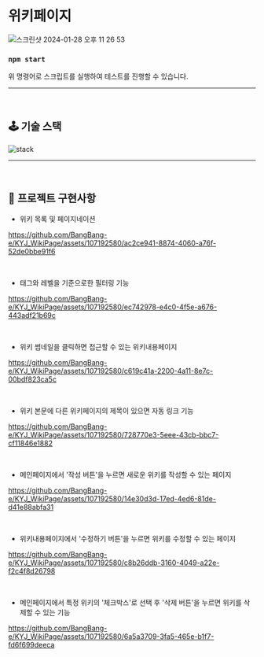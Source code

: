 # 위키페이지

![스크린샷 2024-01-28 오후 11 26 53](https://github.com/BangBang-e/KYJ_WikiPage/assets/107192580/27349630-1216-42b1-9d53-fa3ecc7b4ec0)

### `npm start`

위 명령어로 스크립트를 실행하여 테스트를 진행할 수 있습니다.

------

<br/>

## 🕹️ 기술 스택

![stack](https://github.com/BangBang-e/KYJ_WikiPage/assets/107192580/cee0b0b3-9d9f-49f0-a4a9-4002532909cf)

------

<br/>

## 🚀 프로젝트 구현사항

- 위키 목록 및 페이지네이션

https://github.com/BangBang-e/KYJ_WikiPage/assets/107192580/ac2ce941-8874-4060-a76f-52de0bbe91f6

<br/>

- 태그와 레벨을 기준으로한 필터링 기능

https://github.com/BangBang-e/KYJ_WikiPage/assets/107192580/ec742978-e4c0-4f5e-a676-443adf21b69c

<br/>

- 위키 썸네일을 클릭하면 접근할 수 있는 위키내용페이지

https://github.com/BangBang-e/KYJ_WikiPage/assets/107192580/c619c41a-2200-4a11-8e7c-00bdf823ca5c

<br/>

- 위키 본문에 다른 위키페이지의 제목이 있으면 자동 링크 기능

https://github.com/BangBang-e/KYJ_WikiPage/assets/107192580/728770e3-5eee-43cb-bbc7-cf11846e1882

<br/>

- 메인페이지에서 '작성 버튼'을 누르면 새로운 위키를 작성할 수 있는 페이지

https://github.com/BangBang-e/KYJ_WikiPage/assets/107192580/14e30d3d-17ed-4ed6-81de-d41e88abfa31

<br/>

- 위키내용페이지에서 '수정하기 버튼'을 누르면 위키를 수정할 수 있는 페이지

https://github.com/BangBang-e/KYJ_WikiPage/assets/107192580/c8b26ddb-3160-4049-a22e-f2c4f8d26798

<br/>

- 메인페이지에서 특정 위키의 '체크박스'로 선택 후 '삭제 버튼'을 누르면 위키를 삭제할 수 있는 기능

https://github.com/BangBang-e/KYJ_WikiPage/assets/107192580/6a5a3709-3fa5-465e-b1f7-fd6f699deeca

<br/>

